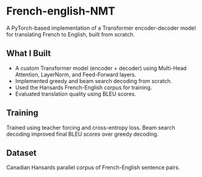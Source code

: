# French-english-NMT

A PyTorch-based implementation of a Transformer encoder-decoder model for translating French to English, built from scratch.

## What I Built

- A custom Transformer model (encoder + decoder) using Multi-Head Attention, LayerNorm, and Feed-Forward layers.
- Implemented greedy and beam search decoding from scratch.
- Used the Hansards French-English corpus for training.
- Evaluated translation quality using BLEU scores.

## Training

Trained using teacher forcing and cross-entropy loss. Beam search decoding improved final BLEU scores over greedy decoding.

## Dataset

Canadian Hansards parallel corpus of French-English sentence pairs.

